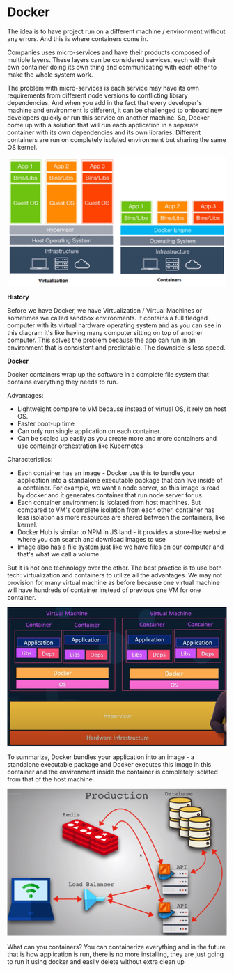 # Docker

The idea is to have project run on a different machine / environment without any errors. And this is where containers come in.

Companies uses micro-services and have their products composed of multiple layers. These layers can be considered services, each with their own container doing its own thing and communicating with each other to make the whole system work.

The problem with micro-services is each service may have its own requirements from different node versions to conflicting library dependencies. And when you add in the fact that every developer's machine and environment is different, it can be challenged to onboard new developers quickly or run this service on another machine. So, Docker come up with a solution that will run each application in a separate container with its own dependencies and its own libraries. Different containers are run on completely isolated environment but sharing the same OS kernel.

![](../../.gitbook/assets/1.png)

**History**

Before we have Docker, we have Virtualization / Virtual Machines or sometimes we called sandbox environments. It contains a full fledged computer with its virtual hardware operating system and as you can see in this diagram it's like having many computer sitting on top of another computer. This solves the problem because the app can run in an environment that is consistent and predictable. The downside is less speed.

**Docker**

Docker containers wrap up the software in a complete file system that contains everything they needs to run. 

Advantages: 

* Lightweight compare to VM because instead of virtual OS, it rely on host OS.
* Faster boot-up time
* Can only run single application on each container.
* Can be scaled up easily as you create more and more containers and use container orchestration like Kubernetes 

Characteristics:

* Each container has an image - Docker use this to bundle your application into a standalone executable package that can live inside of a container. For example, we want a node server, so this image is read by docker and it generates container that run node server for us.
* Each container environment is isolated from host machines. But compared to VM's complete isolation from each other, container has less isolation as more resources are shared between the containers, like kernel.
* Docker Hub is similar to NPM in JS land - it provides a store-like website where you can search and download images to use
* Image also has a file system just like we have files on our computer and that's what we call a volume.

But it is not one technology over the other. The best practice is to use both tech: virtualization and containers to utilize all the advantages. We may not provision for many virtual machine as before because one virtual machine will have hundreds of container instead of previous one VM for one container.

![](../../.gitbook/assets/1%20%281%29.png)

To summarize, Docker bundles your application into an image - a standalone executable package and Docker executes this image in this container and the environment inside the container is completely isolated from that of the host machine.

![Creating many containers as you scale up and use Load Balancer to distribute request](../../.gitbook/assets/2.png)

What can you containers? You can containerize everything and in the future that is how application is run, there is no more installing, they are just going to run it using docker and easily delete without extra clean up

